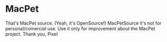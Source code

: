 MacPet
======

That's MacPet source. (Yeah, it's OpenSource!)
MacPetSource it's not for personal/comercial use.
Use it only for improvement about the MacPet project.
Thank you, Pixel
